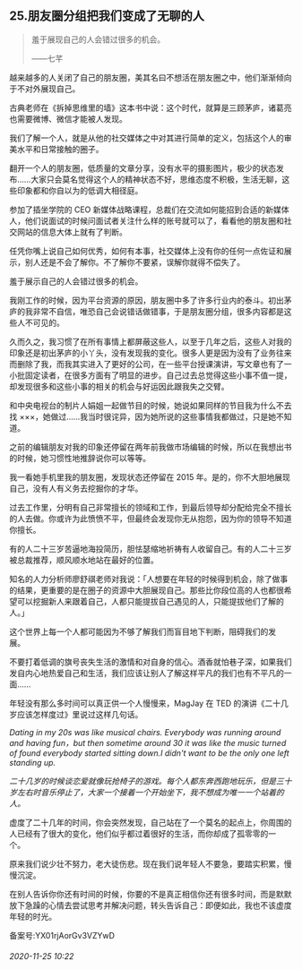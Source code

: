 ## 25.朋友圈分组把我们变成了无聊的人

> 羞于展现自己的人会错过很多的机会。   
> 
> ——七芊 


越来越多的人关闭了自己的朋友圈，美其名曰不想活在朋友圈之中，他们渐渐倾向于不对外展现自己。 


古典老师在《拆掉思维里的墙》这本书中说：这个时代，就算是三顾茅庐，诸葛亮也需要微博、微信才能被人发现。 


我们了解一个人，就是从他的社交媒体之中对其进行简单的定义，包括这个人的审美水平和日常接触的圈子。 


翻开一个人的朋友圈，低质量的文章分享，没有水平的摄影图片，极少的状态发布……大家只会莫名觉得这个人的精神状态不好，思维态度不积极，生活无聊，这些印象都和你自以为的低调大相径庭。 


参加了插坐学院的 CEO 新媒体战略课程，总裁们在交流如何能招到合适的新媒体人，他们说面试的时候问面试者关注什么样的账号就可以了，看看他的朋友圈和社交网站的信息大体上就有了判断。 


任凭你嘴上说自己如何优秀，如何有本事，社交媒体上没有你的任何一点佐证和展示，别人还是不会了解你。不了解你不要紧，误解你就得不偿失了。 


羞于展示自己的人会错过很多的机会。 


我刚工作的时候，因为平台资源的原因，朋友圈中多了许多行业内的泰斗。初出茅庐的我非常不自信，唯恐自己会说错话做错事，于是朋友圈分组，很多内容都是这些人不可见的。 


久而久之，我习惯了在所有事情上都屏蔽这些人，以至于几年之后，这些人对我的印象还是初出茅庐的小丫头，没有发现我的变化。很多人更是因为没有了业务往来而删除了我，而我其实进入了更好的公司，在一些平台授课演讲，写文章也有了一小批固定读者，在很多方面有了明显的进步。自己过去总觉得这些小事不值一提，却发现很多和这些小事的相关的机会与好运因此跟我失之交臂。 


和中央电视台的制片人娟姐一起做节目的时候，她说如果同样的节目我为什么不去找 ×××，她做过……我当时很诧异，因为她所说的这些事情我都做过，只是她不知道。 


之前的编辑朋友对我的印象还停留在两年前我做市场编辑的时候，所以在我想出书的时候，她习惯性地推辞说你可以等等。 


我一看她手机里我的朋友圈，发现状态还停留在 2015 年。是的，你不大胆地展现自己，没有人有义务去挖掘你的才华。 


过去工作里，分明有自己非常擅长的领域和工作，到最后领导却分配给完全不擅长的人去做。你或许为此愤愤不平，但最终会发现你无从抱怨，因为你的领导不知道你擅长。 


有的人二十三岁苦逼地海投简历，胆怯瑟缩地祈祷有人收留自己。有的人二十三岁被总裁推荐，顺风顺水地站在最好的位置。 


知名的人力分析师廖舒祺老师对我说：「人想要在年轻的时候得到机会，除了做事的结果，更重要的是在圈子的资源中大胆展现自己。那些比你段位高的人也都很希望可以挖掘新人来跟着自己，人都只能提拔自己遇见的人，只能提拔他们了解的人。」 


这个世界上每一个人都可能因为不够了解我们而盲目地下判断，阻碍我们的发展。 


不要打着低调的旗号丧失生活的激情和对自身的信心。酒香就怕巷子深，如果我们发自内心地热爱自己和生活，我们应该让别人了解这样平凡的我们也有不平凡的一面…… 


年轻没有那么多时间可以真正供一个人慢慢来，MagJay 在 TED 的演讲《二十几岁应该怎样度过》里说过这样几句话。 


*Dating in my 20s was like musical chairs. Everybody was running around and having fun，but then sometime around 30 it was like the music turned of found everybody started sitting down.I didn't want to be the only one left standing up.*


*二十几岁的时候谈恋爱就像玩抢椅子的游戏。每个人都东奔西跑地玩乐，但是三十岁左右时音乐停止了，大家一个接着一个开始坐下，我不想成为唯一一个站着的人。*


虚度了二十几年的时间，你会突然发现，自己站在了一个莫名的起点上，你周围的人已经有了很大的变化，他们似乎都过着很好的生活，而你却成了孤零零的一个。 


原来我们说少壮不努力，老大徒伤悲。现在我们说年轻人不要急，要踏实积累，慢慢沉淀。 


在别人告诉你你还有时间的时候，你要的不是真正相信你还有很多时间，而是默默放下急躁的心情去尝试思考并解决问题，转头告诉自己：即便如此，我也不该虚度年轻的时光。 


备案号:YX01rjAorGv3VZYwD


###### 2020-11-25 10:22
